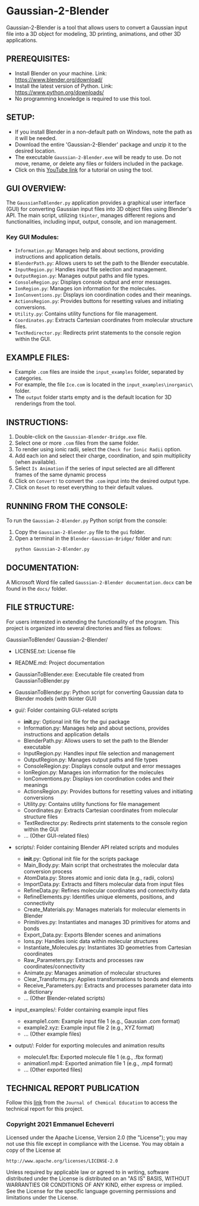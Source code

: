 ﻿# Gaussian-2-Blender

Gaussian-2-Blender is a tool that allows users to convert a Gaussian input file into a 3D object for modeling, 3D printing, animations, and other 3D applications.

## PREREQUISITES:
- Install Blender on your machine. Link: https://www.blender.org/download/
- Install the latest version of Python. Link: https://www.python.org/downloads/
- No programming knowledge is required to use this tool.

## SETUP:
- If you install Blender in a non-default path on Windows, note the path as it will be needed.
- Download the entire 'Gaussian-2-Blender' package and unzip it to the desired location.
- The executable `Gaussian-2-Blender.exe` will be ready to use. Do not move, rename, or delete any files or folders included in the package.
- Click on this [YouTube link](https://youtu.be/w_bsJ7daaas) for a tutorial on using the tool.

## GUI OVERVIEW:
The `GaussianToBlender.py` application provides a graphical user interface (GUI) for converting Gaussian input files into 3D object files using Blender's API. The main script, utilizing `tkinter`, manages different regions and functionalities, including input, output, console, and ion management.

### Key GUI Modules:
- `Information.py`: Manages help and about sections, providing instructions and application details.
- `BlenderPath.py`: Allows users to set the path to the Blender executable.
- `InputRegion.py`: Handles input file selection and management.
- `OutputRegion.py`: Manages output paths and file types.
- `ConsoleRegion.py`: Displays console output and error messages.
- `IonRegion.py`: Manages ion information for the molecules.
- `IonConventions.py`: Displays ion coordination codes and their meanings.
- `ActionsRegion.py`: Provides buttons for resetting values and initiating conversions.
- `Utility.py`: Contains utility functions for file management.
- `Coordinates.py`: Extracts Cartesian coordinates from molecular structure files.
- `TextRedirector.py`: Redirects print statements to the console region within the GUI.

## EXAMPLE FILES:
- Example `.com` files are inside the `input_examples` folder, separated by categories.
- For example, the file `Ice.com` is located in the `input_examples\inorganic\` folder.
- The `output` folder starts empty and is the default location for 3D renderings from the tool.

## INSTRUCTIONS:
1. Double-click on the `Gaussian-Blender-Bridge.exe` file.
2. Select one or more `.com` files from the same folder.
3. To render using ionic radii, select the `Check for Ionic Radii` option.
4. Add each ion and select their charge, coordination, and spin multiplicity (when available).
5. Select `Is Animation` if the series of input selected are all different frames of the same dynamic process
5. Click on `Convert!` to convert the `.com` input into the desired output type.
6. Click on `Reset` to reset everything to their default values.

## RUNNING FROM THE CONSOLE:
To run the `Gaussian-2-Blender.py` Python script from the console:
1. Copy the `Gaussian-2-Blender.py` file to the `gui` folder.
2. Open a terminal in the `Blender-Gaussian-Bridge/` folder and run:
   ```bash
   python Gaussian-2-Blender.py
    ```

## DOCUMENTATION:
A Microsoft Word file called `Gaussian-2-Blender documentation.docx` can be found in the `docs/` folder.

## FILE STRUCTURE:
For users interested in extending the functionality of the program. This project is organized into several directories and files as follows:

GaussianToBlender/
Gaussian-2-Blender/
- LICENSE.txt: License file
- README.md: Project documentation
- GaussianToBlender.exe: Executable file created from GaussianToBlender.py
- GaussianToBlender.py: Python script for converting Gaussian data to Blender models (with tkinter GUI)

- gui/: Folder containing GUI-related scripts
  - __init__.py: Optional init file for the gui package
  - Information.py: Manages help and about sections, provides instructions and application details
  - BlenderPath.py: Allows users to set the path to the Blender executable
  - InputRegion.py: Handles input file selection and management
  - OutputRegion.py: Manages output paths and file types
  - ConsoleRegion.py: Displays console output and error messages
  - IonRegion.py: Manages ion information for the molecules
  - IonConventions.py: Displays ion coordination codes and their meanings
  - ActionsRegion.py: Provides buttons for resetting values and initiating conversions
  - Utility.py: Contains utility functions for file management
  - Coordinates.py: Extracts Cartesian coordinates from molecular structure files
  - TextRedirector.py: Redirects print statements to the console region within the GUI
  - ... (Other GUI-related files)

- scripts/: Folder containing Blender API related scripts and modules
  - __init__.py: Optional init file for the scripts package
  - Main_Body.py: Main script that orchestrates the molecular data conversion process
  - AtomData.py: Stores atomic and ionic data (e.g., radii, colors)
  - ImportData.py: Extracts and filters molecular data from input files
  - RefineData.py: Refines molecular coordinates and connectivity data
  - RefineElements.py: Identifies unique elements, positions, and connectivity
  - Create_Materials.py: Manages materials for molecular elements in Blender
  - Primitives.py: Instantiates and manages 3D primitives for atoms and bonds
  - Export_Data.py: Exports Blender scenes and animations
  - Ions.py: Handles ionic data within molecular structures
  - Instantiate_Molecules.py: Instantiates 3D geometries from Cartesian coordinates
  - Raw_Parameters.py: Extracts and processes raw coordinates/connectivity
  - Animate.py: Manages animation of molecular structures
  - Clear_Transforms.py: Applies transformations to bonds and elements
  - Receive_Parameters.py: Extracts and processes parameter data into a dictionary
  - ... (Other Blender-related scripts)

- input_examples/: Folder containing example input files
  - example1.com: Example input file 1 (e.g., Gaussian .com format)
  - example2.xyz: Example input file 2 (e.g., XYZ format)
  - ... (Other example files)

- output/: Folder for exporting molecules and animation results
  - molecule1.fbx: Exported molecule file 1 (e.g., .fbx format)
  - animation1.mp4: Exported animation file 1 (e.g., .mp4 format)
  - ... (Other exported files)


## TECHNICAL REPORT PUBLICATION
Follow this [link](https://doi.org/10.1021/acs.jchemed.1c00515) from the `Journal of Chemical Education` to access the technical report for this project. 
    

### Copyright 2021 Emmanuel Echeverri

Licensed under the Apache License, Version 2.0 (the "License");
you may not use this file except in compliance with the License.
You may obtain a copy of the License at

    http://www.apache.org/licenses/LICENSE-2.0

Unless required by applicable law or agreed to in writing, software
distributed under the License is distributed on an "AS IS" BASIS,
WITHOUT WARRANTIES OR CONDITIONS OF ANY KIND, either express or implied.
See the License for the specific language governing permissions and
limitations under the License.
